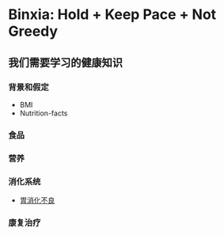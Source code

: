 # Binxia: Hold + Keep Pace + Not Greedy

## 我们需要学习的健康知识

### 背景和假定
- BMI
- Nutrition-facts

### 食品

### 营养 

### 消化系统
- [胃消化不良](/chapters/3-digestive-system/胃消化不良.md)

### 康复治疗




